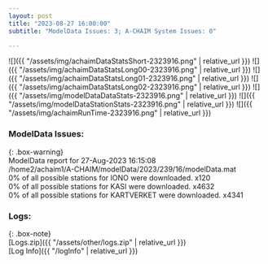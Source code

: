 ```yaml
---
layout: post
title: "2023-08-27 16:00:00"
subtitle: "ModelData Issues: 3; A-CHAIM System Issues: 0"

---
```


![]({{ "/assets/img/achaimDataStatsShort-2323916.png" | relative_url }})
![]({{ "/assets/img/achaimDataStatsLong00-2323916.png" | relative_url }})
![]({{ "/assets/img/achaimDataStatsLong01-2323916.png" | relative_url }})
![]({{ "/assets/img/achaimDataStatsLong02-2323916.png" | relative_url }})
![]({{ "/assets/img/modelDataDataStats-2323916.png" | relative_url }})
![]({{ "/assets/img/modelDataStationStats-2323916.png" | relative_url }})
![]({{ "/assets/img/achaimRunTime-2323916.png" | relative_url }})


### ModelData Issues:  
  
{: .box-warning}  
 ModelData report for 27-Aug-2023 16:15:08   
 /home2/achaim1/A-CHAIM/modelData/2023/239/16/modelData.mat   
 0% of all possible stations for IONO were downloaded. x120   
 0% of all possible stations for KASI were downloaded. x4632   
 0% of all possible stations for KARTVERKET were downloaded. x4341   
  


### Logs:  
  
{: .box-note}  
[Logs.zip]({{ "/assets/other/logs.zip" | relative_url }})  
[Log Info]({{ "/logInfo" | relative_url }})  

